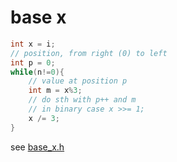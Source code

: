 # base x

```cpp
int x = i;
// position, from right (0) to left
int p = 0;
while(n!=0){
    // value at position p
    int m = x%3;
    // do sth with p++ and m
    // in binary case x >>= 1;
    x /= 3;
}
```

see [base_x.h](../leetcode/2172/base_x.h)
